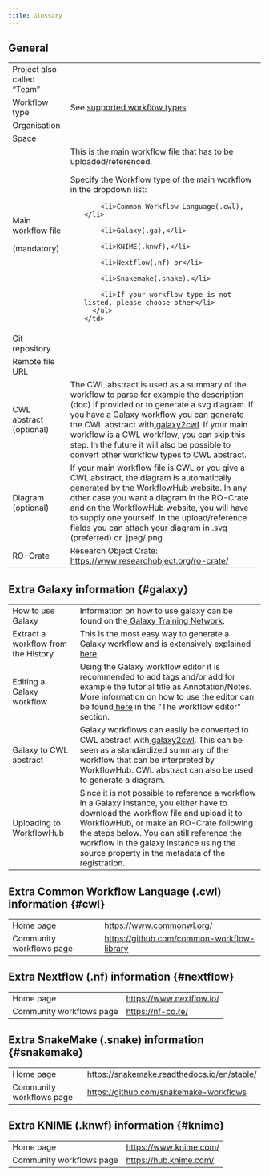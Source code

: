 ```yaml
---
title: Glossary
---
```


## General

<table>
  <tr id="team">
    <td>Project also called “Team”
    </td>
    <td>
    </td>
  </tr>
  <tr id="workflow-type">
    <td>Workflow type
    </td>
    <td>
        See <a href="{{ '/docs/supported-workflow-types' | relative_url }}">supported workflow types</a>
    </td>
  </tr>
  <tr id="organisation">
    <td>Organisation
    </td>
    <td>
    </td>
  </tr>
  <tr id="space">
    <td>Space
    </td>
    <td>
    </td>
  </tr>
  <tr id="main-workflow">
    <td>Main workflow file
      <p>
        (mandatory)</p>
    </td>
    <td>This is the main workflow file that has to be uploaded/referenced.
      <p>
        Specify the Workflow type of the main workflow in the dropdown list:</p>
      <ul>

        <li>Common Workflow Language(.cwl),</li>

        <li>Galaxy(.ga),</li>

        <li>KNIME(.knwf),</li>

        <li>Nextflow(.nf) or</li>

        <li>Snakemake(.snake).</li>

        <li>If your workflow type is not listed, please choose other</li>
      </ul>
    </td>
  </tr>
  <tr id="git-repository">
    <td>Git repository
    </td>
    <td>
    </td>
  </tr>
  <tr id="remote-file-url">
    <td>Remote file URL
    </td>
    <td>
    </td>
  </tr>
  <tr id="abstract-cwl">
    <td>CWL abstract
      <br>(optional)
    </td>
    <td>The CWL abstract is used as a summary of the workflow to parse for example the description (doc) if provided or to generate a svg diagram. If you have a Galaxy workflow you can generate the CWL abstract with<a href="https://github.com/workflowhub-eu/galaxy2cwl"> galaxy2cwl</a>. If your main workflow is a CWL workflow, you can skip this step. In the future it will also be possible to convert other workflow types to CWL abstract.
    </td>
  </tr>
  <tr id="diagram">
    <td>Diagram
      <br>(optional)
    </td>
    <td>If your main workflow file is CWL or you give a CWL abstract, the diagram is automatically generated by the WorkflowHub website. In any other case you want a diagram in the RO-Crate and on the WorkflowHub website, you will have to supply one yourself. In the upload/reference fields you can attach your diagram in .svg (preferred) or .jpeg/.png.
    </td>
  </tr>
  <tr id="ro-crate">
    <td>RO-Crate
    </td>
    <td>Research Object Crate: <a href="https://www.researchobject.org/ro-crate/">https://www.researchobject.org/ro-crate/</a>
    </td>
  </tr>
</table>



## Extra Galaxy information {#galaxy}


<table>
  <tr>
    <td>How to use Galaxy
    </td>
    <td>Information on how to use galaxy can be found on the<a href="https://training.galaxyproject.org/"> Galaxy Training Network</a>.
    </td>
  </tr>
  <tr>
    <td>Extract a workflow from the History
    </td>
    <td>This is the most easy way to generate a Galaxy workflow and is extensively explained<a href="https://galaxyproject.org/learn/advanced-workflow/extract/"> here</a>.
    </td>
  </tr>
  <tr>
    <td>Editing a Galaxy workflow
    </td>
    <td>Using the Galaxy workflow editor it is recommended to add tags and/or add for example the tutorial title as Annotation/Notes. More information on how to use the editor can be found<a href="https://training.galaxyproject.org/training-material/topics/introduction/tutorials/galaxy-intro-101/tutorial.html"> here</a> in the "The workflow editor" section.
    </td>
  </tr>
  <tr>
    <td>Galaxy to CWL abstract
    </td>
    <td>Galaxy workflows can easily be converted to CWL abstract with<a href="https://github.com/workflowhub-eu/galaxy2cwl"> galaxy2cwl</a>. This can be seen as a standardized summary of the workflow that can be interpreted by WorkflowHub. CWL abstract can also be used to generate a diagram.
    </td>
  </tr>
  <tr>
    <td>Uploading to WorkflowHub
    </td>
    <td>Since it is not possible to reference a workflow in a Galaxy instance, you either have to download the workflow file and upload it to WorkflowHub, or make an RO-Crate following the steps below. You can still reference the workflow in the galaxy instance using the source property in the metadata of the registration.
    </td>
  </tr>
</table>



## Extra Common Workflow Language (.cwl) information {#cwl}


<table>
  <tr>
    <td>Home page
    </td>
    <td><a href="https://www.commonwl.org/">https://www.commonwl.org/</a>
    </td>
  </tr>
  <tr>
    <td>Community workflows page
    </td>
    <td><a href="https://github.com/common-workflow-library">https://github.com/common-workflow-library</a>
    </td>
  </tr>
</table>




## Extra Nextflow (.nf) information {#nextflow}


<table>
  <tr>
    <td>Home page
    </td>
    <td><a href="https://www.nextflow.io/">https://www.nextflow.io/</a>
    </td>
  </tr>
  <tr>
    <td>Community workflows page
    </td>
    <td><a href="https://nf-co.re/">https://nf-co.re/</a>
    </td>
  </tr>
</table>



## Extra SnakeMake (.snake) information {#snakemake}


<table>
  <tr>
    <td>Home page
    </td>
    <td><a href="https://snakemake.readthedocs.io/en/stable/">https://snakemake.readthedocs.io/en/stable/</a>
    </td>
  </tr>
  <tr>
    <td>Community workflows page
    </td>
    <td><a href="https://github.com/snakemake-workflows">https://github.com/snakemake-workflows</a>
    </td>
  </tr>
</table>



## Extra KNIME (.knwf) information {#knime}


<table>
  <tr>
    <td>Home page
    </td>
    <td>
      <a href="https://www.knime.com/">https://www.knime.com/</a>
    </td>
  </tr>
  <tr>
    <td>
      Community workflows page
    </td>
    <td>
      <a href="https://hub.knime.com/">https://hub.knime.com/</a>
    </td>
  </tr>
</table>
